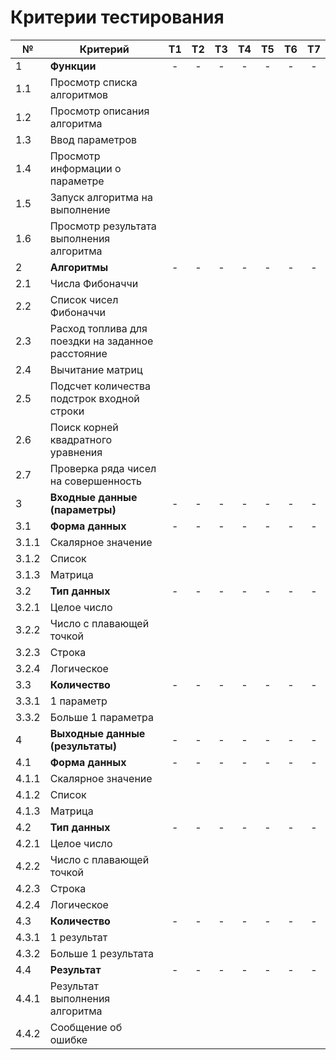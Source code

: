 # Критерии тестирования

| №     | Критерий                                          | Т1  | Т2  | Т3  | Т4  | Т5  | Т6  | Т7  |
|-------|---------------------------------------------------|:---:|:---:|:---:|:---:|:---:|:---:|:---:|
| 1     | **Функции**                                       |  -  |  -  |  -  |  -  |  -  |  -  |  -  |
| 1.1   | Просмотр списка алгоритмов                        |     |     |     |     |     |     |     |
| 1.2   | Просмотр описания алгоритма                       |     |     |     |     |     |     |     |
| 1.3   | Ввод параметров                                   |     |     |     |     |     |     |     |
| 1.4   | Просмотр информации о параметре                   |     |     |     |     |     |     |     |
| 1.5   | Запуск алгоритма на выполнение                    |     |     |     |     |     |     |     |
| 1.6   | Просмотр результата выполнения алгоритма          |     |     |     |     |     |     |     |
| 2     | **Алгоритмы**                                     |  -  |  -  |  -  |  -  |  -  |  -  |  -  |
| 2.1   | Числа Фибоначчи                                   |     |     |     |     |     |     |     |
| 2.2   | Список чисел Фибоначчи                            |     |     |     |     |     |     |     |
| 2.3   | Расход топлива для поездки на заданное расстояние |     |     |     |     |     |     |     |
| 2.4   | Вычитание матриц                                  |     |     |     |     |     |     |     |
| 2.5   | Подсчет количества подстрок входной строки        |     |     |     |     |     |     |     |
| 2.6   | Поиск корней квадратного уравнения                |     |     |     |     |     |     |     |
| 2.7   | Проверка ряда чисел на совершенность              |     |     |     |     |     |     |     |
| 3     | **Входные данные (параметры)**                    |  -  |  -  |  -  |  -  |  -  |  -  |  -  |
| 3.1   | **Форма данных**                                  |  -  |  -  |  -  |  -  |  -  |  -  |  -  |
| 3.1.1 | Скалярное значение                                |     |     |     |     |     |     |     |
| 3.1.2 | Список                                            |     |     |     |     |     |     |     |
| 3.1.3 | Матрица                                           |     |     |     |     |     |     |     |
| 3.2   | **Тип данных**                                    |  -  |  -  |  -  |  -  |  -  |  -  |  -  |
| 3.2.1 | Целое число                                       |     |     |     |     |     |     |     |
| 3.2.2 | Число с плавающей точкой                          |     |     |     |     |     |     |     |
| 3.2.3 | Строка                                            |     |     |     |     |     |     |     |
| 3.2.4 | Логическое                                        |     |     |     |     |     |     |     |
| 3.3   | **Количество**                                    |  -  |  -  |  -  |  -  |  -  |  -  |  -  |
| 3.3.1 | 1 параметр                                        |     |     |     |     |     |     |     |
| 3.3.2 | Больше 1 параметра                                |     |     |     |     |     |     |     |
| 4     | **Выходные данные (результаты)**                  |  -  |  -  |  -  |  -  |  -  |  -  |  -  |
| 4.1   | **Форма данных**                                  |  -  |  -  |  -  |  -  |  -  |  -  |  -  |
| 4.1.1 | Скалярное значение                                |     |     |     |     |     |     |     |
| 4.1.2 | Список                                            |     |     |     |     |     |     |     |
| 4.1.3 | Матрица                                           |     |     |     |     |     |     |     |
| 4.2   | **Тип данных**                                    |  -  |  -  |  -  |  -  |  -  |  -  |  -  |
| 4.2.1 | Целое число                                       |     |     |     |     |     |     |     |
| 4.2.2 | Число с плавающей точкой                          |     |     |     |     |     |     |     |
| 4.2.3 | Строка                                            |     |     |     |     |     |     |     |
| 4.2.4 | Логическое                                        |     |     |     |     |     |     |     |
| 4.3   | **Количество**                                    |  -  |  -  |  -  |  -  |  -  |  -  |  -  |
| 4.3.1 | 1 результат                                       |     |     |     |     |     |     |     |
| 4.3.2 | Больше 1 результата                               |     |     |     |     |     |     |     |
| 4.4   | **Результат**                                     |  -  |  -  |  -  |  -  |  -  |  -  |  -  |
| 4.4.1 | Результат выполнения алгоритма                    |     |     |     |     |     |     |     |
| 4.4.2 | Сообщение об ошибке                               |     |     |     |     |     |     |     |
